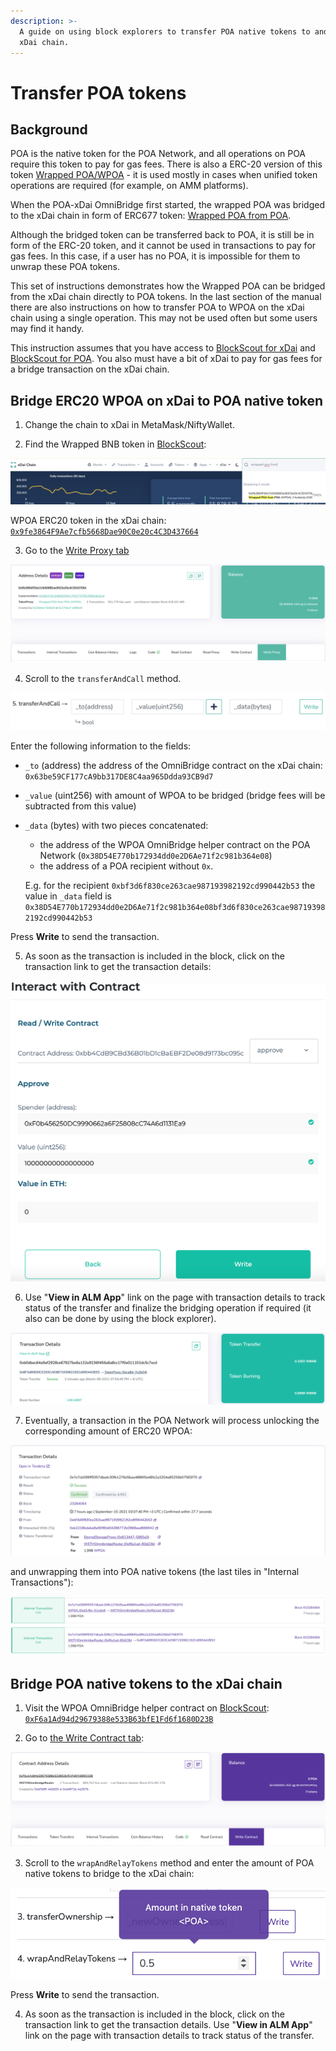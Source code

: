 ```yaml
---
description: >-
  A guide on using block explorers to transfer POA native tokens to and from the
  xDai chain.
---
```


# Transfer POA tokens

## Background

POA is the native token for the POA Network, and all operations on POA require this token to pay for gas fees. There is also a ERC-20 version of this token [Wrapped POA/WPOA](https://blockscout.com/poa/core/address/0xD2CFBCDbDF02c42951ad269dcfFa27c02151Cebd) - it is used mostly in cases when unified token operations are required \(for example, on AMM platforms\).

When the POA-xDai OmniBridge first started, the wrapped POA was bridged to the xDai chain in form of ERC677 token: [Wrapped POA from POA](https://blockscout.com/xdai/mainnet/address/0x9fe3864F9Ae7cfb5668Dae90C0e20c4C3D437664).

Although the bridged token can be transferred back to POA,  it is still be in form of the ERC-20 token, and it cannot be used in transactions to pay for gas fees. In this case, if a user has no POA, it is impossible for them to unwrap these POA tokens.

This set of instructions demonstrates how the Wrapped POA can be bridged from the xDai chain directly to POA tokens. In the last section of the manual there are also instructions on how to transfer POA to WPOA on the xDai chain using a single operation. This may not be used often but some users may find it handy.

This instruction assumes that you have access to [BlockScout for xDai](https://blockscout.com/xdai/mainnet) and [BlockScout for POA](https://blockscout.com/poa/core). You also must have a bit of xDai to pay for gas fees for a bridge transaction on the xDai chain. 

## Bridge ERC20 WPOA on xDai to POA native token

1. Change the chain to xDai in MetaMask/NiftyWallet.

2. Find the Wrapped BNB token in [BlockScout](https://blockscout.com/poa/xdai):

![](../../.gitbook/assets/image%20%28172%29.png)

WPOA ERC20 token in the xDai chain: [`0x9fe3864F9Ae7cfb5668Dae90C0e20c4C3D437664`](https://blockscout.com/xdai/mainnet/address/0x9fe3864F9Ae7cfb5668Dae90C0e20c4C3D437664)

3. Go to the [Write Proxy tab](https://blockscout.com/xdai/mainnet/address/0x9fe3864F9Ae7cfb5668Dae90C0e20c4C3D437664/write-proxy)

![](../../.gitbook/assets/image%20%28129%29.png)

4. Scroll to the `transferAndCall` method.

![](../../.gitbook/assets/image%20%286%29.png)

Enter the following information to the fields:

* `_to` \(address\) the address of the OmniBridge contract on the xDai chain: `0x63be59CF177cA9bb317DE8C4aa965Ddda93CB9d7`
* `_value` \(uint256\) with amount of WPOA to be bridged \(bridge fees will be subtracted from this value\)
* `_data` \(bytes\) with two pieces concatenated:

  * the address of the WPOA OmniBridge helper contract on the POA Network \(`0x38D54E770b172934dd0e2D6Ae71f2c981b364e08`\)
  * the address of a POA recipient without `0x`.

  E.g. for the recipient `0xbf3d6f830ce263cae987193982192cd990442b53` the value in `_data` field is `0x38D54E770b172934dd0e2D6Ae71f2c981b364e08bf3d6f830ce263cae987193982192cd990442b53`

Press **Write** to send the transaction. 

5. As soon as the transaction is included in the block, click on the transaction link to get the transaction details:

![](../../.gitbook/assets/image%20%28101%29.png)

6. Use "**View in ALM App**" link on the page with transaction details to track status of the transfer and finalize the bridging operation if required \(it also can be done by using the block explorer\).

![](../../.gitbook/assets/image%20%28154%29.png)

7. Eventually, a transaction in the POA Network will process unlocking the corresponding amount of ERC20 WPOA:

![](../../.gitbook/assets/image%20%28171%29.png)

and unwrapping them into POA native tokens \(the last tiles in "Internal Transactions"\):

![](../../.gitbook/assets/image%20%2834%29.png)

## Bridge POA native tokens to the xDai chain

1. Visit the WPOA OmniBridge helper contract on [BlockScout](https://blockscout.com/poa/core): [`0xF6a1Ad94d29679388e533B63bfE1Fd6f1680D23B`](https://blockscout.com/poa/core/address/0xF6a1Ad94d29679388e533B63bfE1Fd6f1680D23B)

2. Go to [the Write Contract tab](https://blockscout.com/poa/core/address/0xF6a1Ad94d29679388e533B63bfE1Fd6f1680D23B/write-contract):

![](../../.gitbook/assets/image%20%2830%29.png)

3. Scroll to the `wrapAndRelayTokens` method and enter the amount of POA native tokens to bridge to the xDai chain:

![](../../.gitbook/assets/image%20%2821%29.png)

Press **Write** to send the transaction.

4. As soon as the transaction is included in the block, click on the transaction link to get the transaction details. Use "**View in ALM App**" link on the page with transaction details to track status of the transfer.

